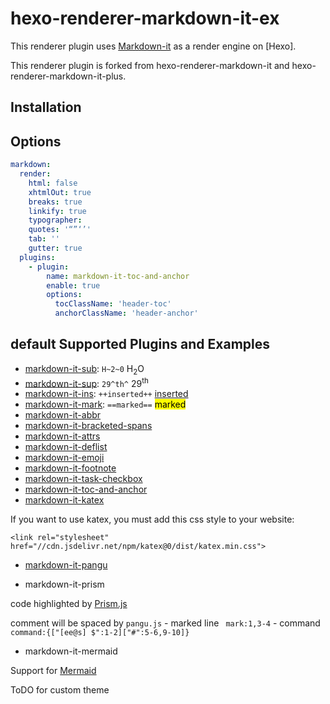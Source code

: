 # hexo-renderer-markdown-it-ex


This renderer plugin uses [Markdown-it](https://github.com/markdown-it/markdown-it) as a render engine on [Hexo]. 

This renderer plugin is forked from hexo-renderer-markdown-it and hexo-renderer-markdown-it-plus. 

## Installation


## Options

``` yml
markdown:
  render:
    html: false
    xhtmlOut: true
    breaks: true
    linkify: true
    typographer: 
    quotes: '“”‘’'
    tab: ''
    gutter: true
  plugins:
    - plugin:
        name: markdown-it-toc-and-anchor
        enable: true
        options:
          tocClassName: 'header-toc'
          anchorClassName: 'header-anchor'
```


## default Supported Plugins and Examples

- [markdown-it-sub](https://www.npmjs.com/package/markdown-it-sub): `H~2~0` H<sub>2</sub>O
- [markdown-it-sup](https://www.npmjs.com/package/markdown-it-sup): `29^th^` 29<sup>th</sup>
- [markdown-it-ins](https://www.npmjs.com/package/markdown-it-ins): `++inserted++` <ins>inserted</ins>
- [markdown-it-mark](https://www.npmjs.com/package/markdown-it-mark): `==marked==` <mark>marked</mark>
- [markdown-it-abbr](https://www.npmjs.com/package/markdown-it-abbr)
- [markdown-it-bracketed-spans](https://www.npmjs.com/package/markdown-it-bracketed-spans)
- [markdown-it-attrs](https://www.npmjs.com/package/markdown-it-attrs)
- [markdown-it-deflist](https://www.npmjs.com/package/markdown-it-deflist)
- [markdown-it-emoji](https://www.npmjs.com/package/markdown-it-emoji)
- [markdown-it-footnote](https://www.npmjs.com/package/markdown-it-footnote)
- [markdown-it-task-checkbox](https://www.npmjs.com/package/markdown-it-task-checkbox)
- [markdown-it-toc-and-anchor](https://www.npmjs.com/package/markdown-it-toc-and-anchor)
- [markdown-it-katex](https://www.npmjs.com/package/@neilsustc/markdown-it-katex)

If you want to use katex, you must add this css style to your website: 
```
<link rel="stylesheet" href="//cdn.jsdelivr.net/npm/katex@0/dist/katex.min.css">
```

- [markdown-it-pangu](https://shigma.github.io/markdown-it-pangu/)

- markdown-it-prism

code highlighted by [Prism.js](https://prismjs.com/)

comment will be spaced by `pangu.js`
    - marked line ` mark:1,3-4`
    - command ` command:{["[ee@s] $":1-2]["#":5-6,9-10]}`

- markdown-it-mermaid

Support for [Mermaid](https://github.com/mermaid-js/mermaid)

ToDO for custom theme
